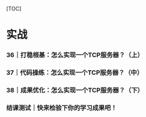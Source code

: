 [TOC]

# 实战





### 36｜打稳根基：怎么实现一个TCP服务器？（上）



### 37｜代码操练：怎么实现一个TCP服务器？（中）



### 38｜成果优化：怎么实现一个TCP服务器？（下）



### 结课测试｜快来检验下你的学习成果吧！













